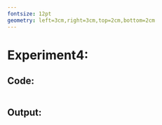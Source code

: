 ```yaml
---
fontsize: 12pt
geometry: left=3cm,right=3cm,top=2cm,bottom=2cm
---
```

# Experiment4:

## Code:
```{.Java .numberLines}

```

## Output: 
```

```